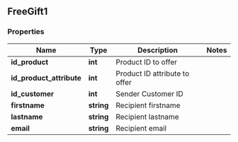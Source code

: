 ## FreeGift1

### Properties
Name | Type | Description | Notes
------------ | ------------- | ------------- | -------------
**id_product** | **int** | Product ID to offer | 
**id_product_attribute** | **int** | Product ID attribute to offer | 
**id_customer** | **int** | Sender Customer ID | 
**firstname** | **string** | Recipient firstname | 
**lastname** | **string** | Recipient lastname | 
**email** | **string** | Recipient email | 


